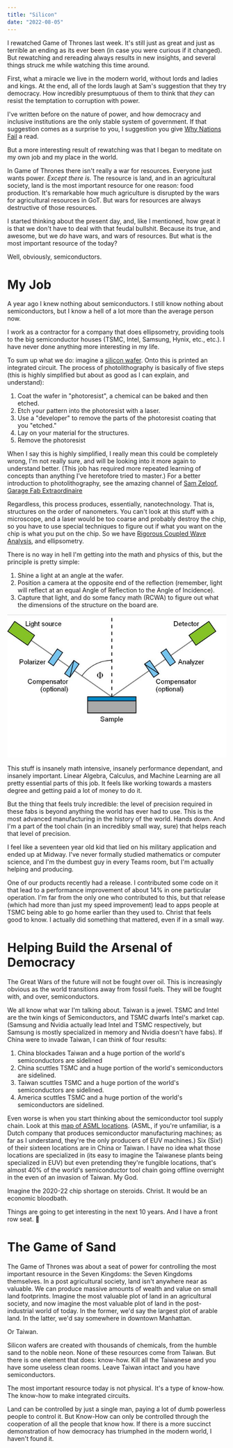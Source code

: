 ```yaml
---
title: "Silicon"
date: "2022-08-05"
---
```


I rewatched Game of Thrones last week. It's still just as great and just as
terrible an ending as its ever been (in case you were curious if it changed).
But rewatching and rereading always results in new insights, and several things
struck me while watching this time around.

First, what a miracle we live in the modern world, without lords and ladies and
kings. At the end, all of the lords laugh at Sam's suggestion that they try
democracy. How incredibly presumptuous of them to think that _they_ can resist
the temptation to corruption with power.

I've written before on the nature of power, and how democracy and inclusive
institutions are the only stable system of government. If that suggestion comes
as a surprise to you, I suggestion you give [Why Nations Fail][wnf] a read.

But a more interesting result of rewatching was that I began to meditate on my
own job and my place in the world.

In Game of Thrones there isn't really a war for resources. Everyone just wants
power. _Except there is._ The resource is land, and in an agricultural society,
land is the most important resource for one reason: food production. It's
remarkable how much agriculture is disrupted by the wars for agricultural
resources in GoT. But wars for resources are always destructive of those
resources.

I started thinking about the present day, and, like I mentioned, how great it is
that we don't have to deal with that feudal bullshit. Because its true, and
awesome, but we _do_ have wars, and wars of resources. But what is the most
important resource of the today?

Well, obviously, semiconductors.

# My Job

A year ago I knew nothing about semiconductors. I still know nothing about
semiconductors, but I know a hell of a lot more than the average person now.

I work as a contractor for a company that does ellipsometry, providing tools to
the big semiconductor houses (TSMC, Intel, Samsung, Hynix, etc., etc.). I have
never done anything more interesting in my life.

To sum up what we do: imagine a [silicon wafer][wafer]. Onto this is printed an
integrated circuit. The process of photolithography is basically of five steps
(this is highly simplified but about as good as I can explain, and understand):

1. Coat the wafer in "photoresist", a chemical can be baked and then etched.
2. Etch your pattern into the photoresist with a laser.
3. Use a "developer" to remove the parts of the photoresist coating that you
   "etched."
4. Lay on your material for the structures.
5. Remove the photoresist

When I say this is highly simplified, I really mean this could be completely
wrong, I'm not really sure, and will be looking into it more again to understand
better. (This job has required more repeated learning of concepts than anything
I've heretofore tried to master.) For a better introduction to photolithography,
see the amazing channel of [Sam Zeloof, Garage Fab Extraordinaire][zeloof]

Regardless, this process produces, essentially, nanotechnology. That is,
structures on the order of nanometers. You can't look at this stuff with a
microscope, and a laser would be too coarse and probably destroy the chip, so
you have to use special techniques to figure out if what you want on the chip is
what you put on the chip. So we have [Rigorous Coupled Wave Analysis][rcwa], and
ellipsometry.

There is no way in hell I'm getting into the math and physics of this, but the
principle is pretty simple:

1. Shine a light at an angle at the wafer.
2. Position a camera at the opposite end of the reflection (remember, light will
   reflect at an equal Angle of Reflection to the Angle of Incidence).
3. Capture that light, and do some fancy math (RCWA) to figure out what the
   dimensions of the structure on the board are.

![Ellipsometry](./images/ellipsometer.jpg)

This stuff is insanely math intensive, insanely performance dependant, and
insanely important. Linear Algebra, Calculus, and Machine Learning are all
pretty essential parts of this job. It feels like working towards a masters
degree and getting paid a lot of money to do it.

But the thing that feels truly incredible: the level of precision required in
these fabs is beyond anything the world has ever had to use. This is the most
advanced manufacturing in the history of the world. Hands down. And I'm a part
of the tool chain (in an incredibly small way, sure) that helps reach that level
of precision.

I feel like a seventeen year old kid that lied on his military application and
ended up at Midway. I've never formally studied mathematics or computer science,
and I'm the dumbest guy in every Teams room, but I'm actually helping and
producing.

One of our products recently had a release. I contributed some code on it that
lead to a performance improvement of about 14% in one particular operation. I'm
far from the only one who contributed to this, but that release (which had more
than just my speed improvement) lead to apps people at TSMC being able to go
home earlier than they used to. Christ that feels good to know. I actually did
something that mattered, even if in a small way.

# Helping Build the Arsenal of Democracy

The Great Wars of the future will not be fought over oil. This is increasingly
obvious as the world transitions away from fossil fuels. They will be fought
with, and over, semiconductors.

We all know what war I'm talking about. Taiwan is a jewel. TSMC and Intel are
the twin kings of Semiconductors, and TSMC dwarfs Intel's market cap. (Samsung
and Nvidia actually lead Intel and TSMC respectively, but Samsung is mostly
specialized in memory and Nvidia doesn't have fabs). If China were to invade
Taiwan, I can think of four results:

1. China blockades Taiwan and a huge portion of the world's semiconductors are
   sidelined
2. China scuttles TSMC and a huge portion of the world's semiconductors are
   sidelined.
3. Taiwan scuttles TSMC and a huge portion of the world's semiconductors are
   sidelined.
4. America scuttles TSMC and a huge portion of the world's semiconductors are
   sidelined.

Even worse is when you start thinking about the semiconductor tool supply chain.
Look at this [map of ASML locations][asml]. (ASML, if you're unfamiliar, is a
Dutch company that produces semiconductor manufacturing machines; as far as I
understand, they're the only producers of EUV machines.) Six (Six!) of their
sixteen locations are in China or Taiwan. I have no idea what those locations
are specialized in (its easy to imagine the Taiwanese plants being specialized
in EUV) but even pretending they're fungible locations, that's almost 40% of the
world's semiconductor tool chain going offline overnight in the even of an
invasion of Taiwan. My God.

Imagine the 2020-22 chip shortage on steroids. Christ. It would be an economic
bloodbath.

Things are going to get interesting in the next 10 years. And I have a front row
seat. 🫠

# The Game of Sand

The Game of Thrones was about a seat of power for controlling the most important
resource in the Seven Kingdoms: the Seven Kingdoms themselves. In a post
agricultural society, land isn't anywhere near as valuable. We can produce
massive amounts of wealth and value on small land footprints. Imagine the most
valuable plot of land in an agricultural society, and now imagine the most
valuable plot of land in the post-industrial world of today. In the former, we'd
say the largest plot of arable land. In the latter, we'd say somewhere in
downtown Manhattan.

Or Taiwan.

Silicon wafers are created with thousands of chemicals, from the humble sand to
the noble neon. None of these resources come from Taiwan. But there is one
element that does: know-how. Kill all the Taiwanese and you have some useless
clean rooms. Leave Taiwan intact and you have semiconductors.

The most important resource today is not physical. It's a type of know-how. The
know-how to make integrated circuits.

Land can be controlled by just a single man, paying a lot of dumb powerless
people to control it. But Know-How can only be controlled through the
cooperation of all the people that know how. If there is a more succinct
demonstration of how democracy has triumphed in the modern world, I haven't
found it.

[wnf]:
  https://www.amazon.com/Why-Nations-Fail-Origins-Prosperity/dp/0307719227/ref=sr_1_1?crid=XQ5R3B73L02W&keywords=why+nations+fail&qid=1659731931&sprefix=why+nations+fail%2Caps%2C132&sr=8-1
[wafer]: https://en.wikipedia.org/wiki/Wafer_(electronics)
[zeloof]: https://www.youtube.com/c/SamZeloof
[rcwa]: https://en.wikipedia.org/wiki/Rigorous_coupled-wave_analysis
[asml]: https://www.asml.com/en/company/about-asml/locations
